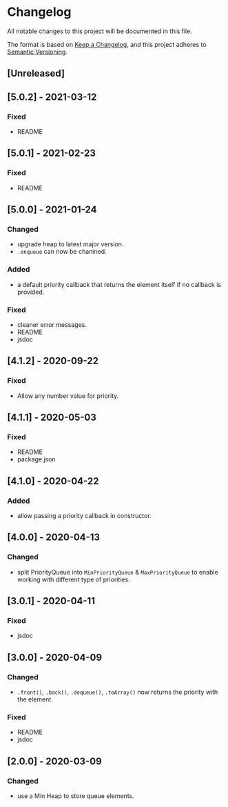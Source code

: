 # Changelog
All notable changes to this project will be documented in this file.

The format is based on [Keep a Changelog](https://keepachangelog.com/en/1.0.0/),
and this project adheres to [Semantic Versioning](https://semver.org/spec/v2.0.0.html).

## [Unreleased]
## [5.0.2] - 2021-03-12

### Fixed
- README

## [5.0.1] - 2021-02-23

### Fixed
- README

## [5.0.0] - 2021-01-24
### Changed
- upgrade heap to latest major version.
- `.enqueue` can now be chanined.

### Added
- a default priority callback that returns the element itself if no callback is provided.

### Fixed
- cleaner error messages.
- README
- jsdoc

## [4.1.2] - 2020-09-22
### Fixed
- Allow any number value for priority.

## [4.1.1] - 2020-05-03
### Fixed
- README
- package.json

## [4.1.0] - 2020-04-22
### Added
- allow passing a priority callback in constructor.

## [4.0.0] - 2020-04-13
### Changed
- split PriorityQueue into `MinPriorityQueue` & `MaxPriorityQueue` to enable working with different type of priorities.

## [3.0.1] - 2020-04-11
### Fixed
- jsdoc

## [3.0.0] - 2020-04-09
### Changed
- `.front()`, `.back()`, `.dequeue()`, `.toArray()` now returns the priority with the element. 

### Fixed
- README
- jsdoc

## [2.0.0] - 2020-03-09
### Changed
- use a Min Heap to store queue elements.
